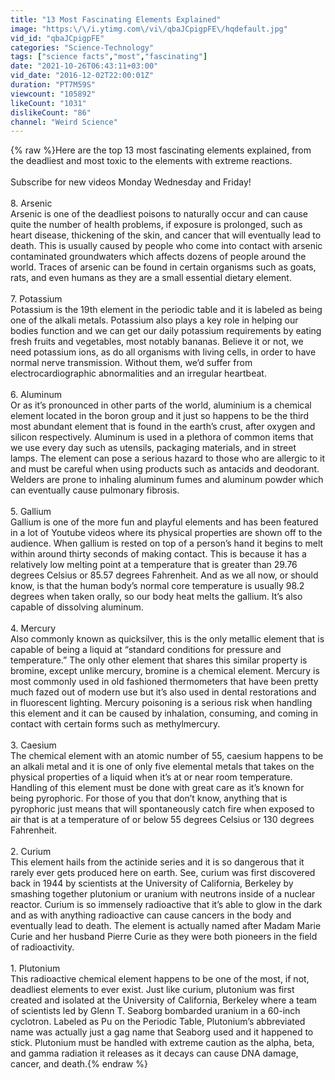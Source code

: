 ```yaml
---
title: "13 Most Fascinating Elements Explained"
image: "https:\/\/i.ytimg.com\/vi\/qbaJCpigpFE\/hqdefault.jpg"
vid_id: "qbaJCpigpFE"
categories: "Science-Technology"
tags: ["science facts","most","fascinating"]
date: "2021-10-26T06:43:11+03:00"
vid_date: "2016-12-02T22:00:01Z"
duration: "PT7M59S"
viewcount: "105892"
likeCount: "1031"
dislikeCount: "86"
channel: "Weird Science"
---
```

{% raw %}Here are the top 13 most fascinating elements explained, from the deadliest and most toxic to the elements with extreme reactions.<br /><br />Subscribe for new videos Monday Wednesday and Friday!<br /><br />8. Arsenic<br /> Arsenic is one of the deadliest poisons to naturally occur and can cause quite the number of health problems, if exposure is prolonged, such as heart disease, thickening of the skin, and cancer that will eventually lead to death. This is usually caused by people who come into contact with arsenic contaminated groundwaters which affects dozens of people around the world. Traces of arsenic can be found in certain organisms such as goats, rats, and even humans as they are a small essential dietary element. <br /><br />7. Potassium<br /> Potassium is the 19th element in the periodic table and it is labeled as being one of the alkali metals. Potassium also plays a key role in helping our bodies function and we can get our daily potassium requirements by eating fresh fruits and vegetables, most notably bananas. Believe it or not, we need potassium ions, as do all organisms with living cells, in order to have normal nerve transmission. Without them, we’d suffer from electrocardiographic abnormalities and an irregular heartbeat. <br /><br />6. Aluminum<br />Or as it’s pronounced in other parts of the world, aluminium is a chemical element located in the boron group and it just so happens to be the third most abundant element that is found in the earth’s crust, after oxygen and silicon respectively. Aluminum is used in a plethora of common items that we use every day such as utensils, packaging materials, and in street lamps. The element can pose a serious hazard to those who are allergic to it and must be careful when using products such as antacids and deodorant. Welders are prone to inhaling aluminum fumes and aluminum powder which can eventually cause pulmonary fibrosis.  <br /><br />5. Gallium<br />Gallium is one of the more fun and playful elements and has been featured in a lot of Youtube videos where its physical properties are shown off to the audience. When gallium is rested on top of a person’s hand it begins to melt within around thirty seconds of making contact. This is because it has a relatively low melting point at a temperature that is greater than 29.76 degrees Celsius or 85.57 degrees Fahrenheit. And as we all now, or should know, is that the human body’s normal core temperature is usually 98.2 degrees when taken orally, so our body heat melts the gallium. It’s also capable of dissolving aluminum.<br /><br />4. Mercury<br />Also commonly known as quicksilver, this is the only metallic element that is capable of being a liquid at “standard conditions for pressure and temperature.” The only other element that shares this similar property is bromine, except unlike mercury, bromine is a chemical element. Mercury is most commonly used in old fashioned thermometers that have been pretty much fazed out of modern use but it’s also used in dental restorations and in fluorescent lighting. Mercury poisoning is a serious risk when handling this element and it can be caused by inhalation, consuming, and coming in contact with certain forms such as methylmercury. <br /><br />3. Caesium<br /> The chemical element with an atomic number of 55, caesium happens to be an alkali metal and it is one of only five elemental metals that takes on the physical properties of a liquid when it’s at or near room temperature. Handling of this element must be done with great care as it’s known for being pyrophoric. For those of you that don’t know, anything that is pyrophoric just means that will spontaneously catch fire when exposed to air that is at a temperature of or below 55 degrees Celsius or 130 degrees Fahrenheit.    <br /><br />2. Curium<br />This element hails from the actinide series and it is so dangerous that it rarely ever gets produced here on earth. See, curium was first discovered back in 1944 by scientists at the University of California, Berkeley by smashing together plutonium or uranium with neutrons inside of a nuclear reactor. Curium is so immensely radioactive that it’s able to glow in the dark and as with anything radioactive can cause cancers in the body and eventually lead to death. The element is actually named after Madam Marie Curie and her husband Pierre Curie as they were both pioneers in the field of  radioactivity.   <br /><br />1. Plutonium<br />This radioactive chemical element happens to be one of the most, if not, deadliest elements to ever exist.  Just like curium, plutonium was first created and isolated at the University of California, Berkeley where a team of scientists led by Glenn T. Seaborg bombarded  uranium in a 60-inch cyclotron. Labeled as Pu on the Periodic Table, Plutonium’s abbreviated name was actually just a gag name that Seaborg used and it happened to stick. Plutonium must be handled with extreme caution as the alpha, beta, and gamma radiation it releases as it decays can cause DNA damage, cancer, and death.{% endraw %}
